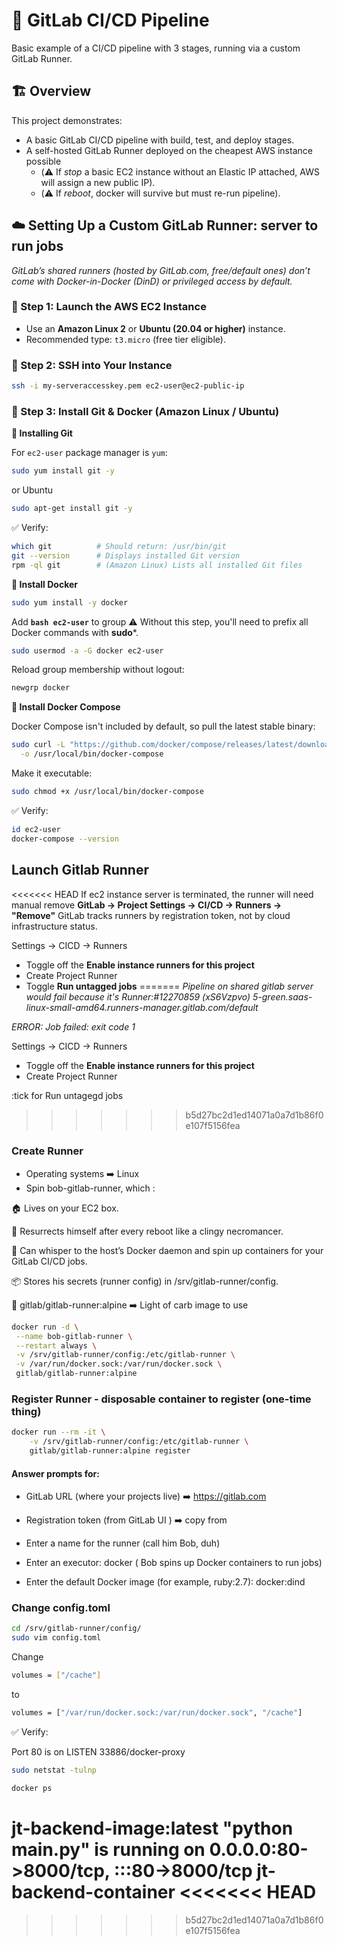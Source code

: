 # 🚀 GitLab CI/CD Pipeline 

Basic example of a CI/CD pipeline with 3 stages, running via a custom GitLab Runner.


## 🏗️ Overview

This project demonstrates:
- A basic GitLab CI/CD pipeline with build, test, and deploy stages.
- A self-hosted GitLab Runner deployed on the cheapest AWS instance possible 
  * (⚠️ If *stop* a basic EC2 instance without an Elastic IP attached, AWS will assign a new public IP).
  *  (⚠️ If *reboot*, docker will survive but must re-run pipeline).

## ☁️ Setting Up a Custom GitLab Runner: server to run jobs
*GitLab’s shared runners (hosted by GitLab.com, free/default ones) don’t come with Docker-in-Docker (DinD) or privileged access by default.*

### 💸 Step 1: Launch the AWS EC2 Instance

- Use an **Amazon Linux 2** or **Ubuntu (20.04 or higher)** instance.
- Recommended type: `t3.micro` (free tier eligible).

### 🔐 Step 2: SSH into Your Instance

```bash
ssh -i my-serveraccesskey.pem ec2-user@ec2-public-ip
```

### 🐧 Step 3: Install Git & Docker (Amazon Linux / Ubuntu)

**🧰 Installing Git**

For  `ec2-user` package manager is `yum`:

```bash
sudo yum install git -y
```
or Ubuntu
```bash
sudo apt-get install git -y
```
✅ Verify:
```bash
which git          # Should return: /usr/bin/git
git --version      # Displays installed Git version
rpm -ql git        # (Amazon Linux) Lists all installed Git files
```

**🐳 Install Docker**
```bash
sudo yum install -y docker
```
Add **```bash ec2-user```** to group ⚠️ Without this step, you'll need to prefix all Docker commands with **sudo***.

```bash
sudo usermod -a -G docker ec2-user
```
Reload group membership without logout:
```bash
newgrp docker
```

**🐳 Install Docker Compose**

Docker Compose isn't included by default, so pull the latest stable binary:

```bash
sudo curl -L "https://github.com/docker/compose/releases/latest/download/docker-compose-$(uname -s)-$(uname -m)" \
  -o /usr/local/bin/docker-compose
  ```
Make it executable:
```bash
sudo chmod +x /usr/local/bin/docker-compose
```

✅ Verify:
```bash
id ec2-user  
docker-compose --version
```

## Launch Gitlab Runner
<<<<<<< HEAD
If ec2 instance server is terminated, the runner will need manual remove 
**GitLab → Project Settings → CI/CD → Runners → "Remove"**
GitLab tracks runners by registration token, not by cloud infrastructure status.

Settings → CICD → Runners 
 - Toggle off the **Enable instance runners for this project**
 - Create Project Runner
 - Toggle **Run untagged jobs** 
=======
*Pipeline on shared gitlab server would fail because it's Runner:#12270859 (xS6Vzpvo) 5-green.saas-linux-small-amd64.runners-manager.gitlab.com/default* 

*ERROR: Job failed: exit code 1* 


Settings -> CICD -> Runners 
 - Toggle off the **Enable instance runners for this project**
 - Create Project Runner

 :tick for Run untagegd jobs
>>>>>>> b5d27bc2d1ed14071a0a7d1b86f0e107f5156fea

 ### Create Runner
 * Operating systems ➡️  Linux 
 * Spin  bob-gitlab-runner, which :

  🏠 Lives on your EC2 box.

  🔁 Resurrects himself after every reboot like a clingy necromancer.

  🐳 Can whisper to the host’s Docker daemon and spin up containers for your GitLab CI/CD jobs.

  📦 Stores his secrets (runner config) in /srv/gitlab-runner/config.
  
  🥐 gitlab/gitlab-runner:alpine ➡️ Light of carb image to use


 ```bash
 docker run -d \
  --name bob-gitlab-runner \
  --restart always \
  -v /srv/gitlab-runner/config:/etc/gitlab-runner \
  -v /var/run/docker.sock:/var/run/docker.sock \
  gitlab/gitlab-runner:alpine
```

### Register Runner - disposable container to register (one-time thing)

```bash
docker run --rm -it \
    -v /srv/gitlab-runner/config:/etc/gitlab-runner \
    gitlab/gitlab-runner:alpine register
  ```

#### Answer prompts for:

* GitLab URL (where your projects live) ➡️ https://gitlab.com

* Registration token (from GitLab UI ) ➡️ copy from 

* Enter a name for the runner (call him Bob, duh)
* Enter an executor: docker ( Bob spins up Docker containers to run jobs)
* Enter the default Docker image (for example, ruby:2.7): docker:dind



### Change config.toml 
```bash
cd /srv/gitlab-runner/config/
sudo vim config.toml
```
Change 
```bash 
volumes = ["/cache"]
```
to
```bash 
volumes = ["/var/run/docker.sock:/var/run/docker.sock", "/cache"]
```

✅ Verify:

Port 80 is on  LISTEN      33886/docker-proxy 
```bash
sudo netstat -tulnp
```

```bash
docker ps 
```
jt-backend-image:latest       "python main.py"   is running on **0.0.0.0:80->8000/tcp, :::80->8000/tcp   jt-backend-container**
<<<<<<< HEAD
=======

>>>>>>> b5d27bc2d1ed14071a0a7d1b86f0e107f5156fea
